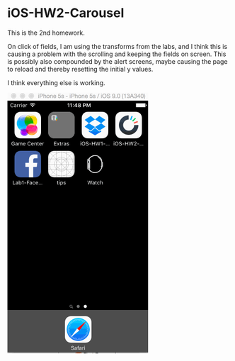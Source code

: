 # iOS-HW2-Carousel

This is the 2nd homework.

On click of fields, I am using the transforms from the labs, and I think this is causing a problem with the scrolling and keeping the fields on screen. This is possibly also compounded by the alert screens, maybe causing the page to reload and thereby resetting the initial y values.

I think everything else is working.

![Video Walkthrough](iOS-HW2-Carousel.gif)
